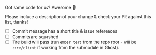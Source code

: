Got some code for us? Awesome 🎊!

Please include a description of your change & check your PR against this list, thanks!
- [ ] Commit message has a short title & issue references
- [ ] Commits are squashed 
- [ ] The build will pass (run `ember test` from the repo root - will be `core/client` if working from the submodule in Ghost).
